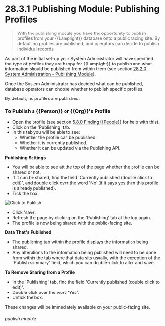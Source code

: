 # 28.3.1 Publishing Module: Publishing Profiles

> With the publishing module you have the opportunity to publish profiles from your {{Lamplight}} database onto a public facing site. By default no profiles are published, and operators can decide to publish individual records 

As part of the initial set-up your System Administrator will have specified the type of profiles they are happy for {{Lamplight}} to publish and what information should be published from within them (see section [28.2.0  System Administration - Publishing Module](/help/index/p/28.2.0)). 

Once the System Administrator has decided what can be published, database operators can choose whether to publish specific profiles.

By default, no profiles are published. 

### To Publish a {{Person}} or {{Org}}'s Profile

- Open the profile (see section [5.8.0  Finding {{People}}](/help/index/p/5.8.0) for help with this). 
- Click on the 'Publishing' tab.  
- In this tab you will be able to see:
   - Whether the profile can be published.
   - Whether it is currently published.
   - Whether it can be updated via the Publishing API.

**Publishing Settings**
- You will be able to see att the top of the page whether the profile can be shared or not. 
- If it can be shared, find the field 'Currently published (double click to edit)', and double click over the word 'No' (if it says yes then this profile is already published).
- Tick the box.

![Click to Publish](28.3.1a.png)

- Click 'save'.
- Refresh the page by clicking on the 'Publishing' tab at the top again.
- The profile is now being shared with the public-facing site. 

**Data That's Published**

- The publishing tab within the profile displays the information being shared. 
- Any alterations to the information being published will need to be done from within the tab where that data sits usually, with the exception of the 'Publish summary' field, which you can double-click to alter and save.

**To Remove Sharing from a Profile**

- In the 'Publishing' tab, find the field 'Currently published (double click to edit)'.
- Double click over the word 'Yes'.
- Untick the box.

These changes will be immediately available on your public-facing site. 


###### publish module

